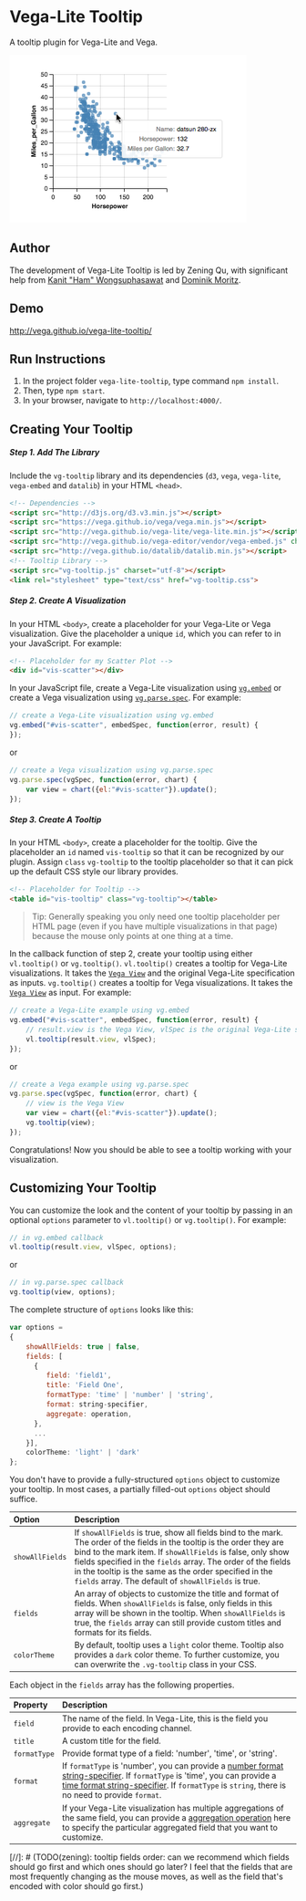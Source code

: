 # Vega-Lite Tooltip
A tooltip plugin for Vega-Lite and Vega.

![demo image](demo.png "a tooltip for a Vega-Lite scatterplot")


## Author
The development of Vega-Lite Tooltip is led by Zening Qu, with significant help from [Kanit "Ham" Wongsuphasawat](https://twitter.com/kanitw) and [Dominik Moritz](https://twitter.com/domoritz).


## Demo
http://vega.github.io/vega-lite-tooltip/


## Run Instructions
1. In the project folder `vega-lite-tooltip`, type command `npm install`.
2. Then, type `npm start`.
3. In your browser, navigate to `http://localhost:4000/`.


## Creating Your Tooltip

##### Step 1. Add The Library

Include the `vg-tooltip` library and its dependencies (`d3`, `vega`, `vega-lite`, `vega-embed` and `datalib`) in your HTML `<head>`.

```html
<!-- Dependencies -->
<script src="http://d3js.org/d3.v3.min.js"></script>
<script src="https://vega.github.io/vega/vega.min.js"></script>
<script src="http://vega.github.io/vega-lite/vega-lite.min.js"></script>
<script src="http://vega.github.io/vega-editor/vendor/vega-embed.js" charset="utf-8"></script>
<script src="http://vega.github.io/datalib/datalib.min.js"></script>
<!-- Tooltip Library -->
<script src="vg-tooltip.js" charset="utf-8"></script>
<link rel="stylesheet" type="text/css" href="vg-tooltip.css">
```

##### Step 2. Create A Visualization

In your HTML `<body>`, create a placeholder for your Vega-Lite or Vega visualization. Give the placeholder a unique `id`, which you can refer to in your JavaScript. For example:

```html
<!-- Placeholder for my Scatter Plot -->
<div id="vis-scatter"></div>
```

In your JavaScript file, create a Vega-Lite visualization using [`vg.embed`](https://github.com/vega/vega/wiki/Embed-Vega-Web-Components) or create a Vega visualization using [`vg.parse.spec`](https://github.com/vega/vega/wiki/Runtime). For example:

```js
// create a Vega-Lite visualization using vg.embed
vg.embed("#vis-scatter", embedSpec, function(error, result) {
});
```

or

```js
// create a Vega visualization using vg.parse.spec
vg.parse.spec(vgSpec, function(error, chart) {
    var view = chart({el:"#vis-scatter"}).update();
});
```

##### Step 3. Create A Tooltip

In your HTML `<body>`, create a placeholder for the tooltip. Give the placeholder an `id` named `vis-tooltip` so that it can be recognized by our plugin. Assign `class` `vg-tooltip` to the tooltip placeholder so that it can pick up the default CSS style our library provides.

```html
<!-- Placeholder for Tooltip -->
<table id="vis-tooltip" class="vg-tooltip"></table>
```

> Tip: Generally speaking you only need one tooltip placeholder per HTML page (even if you have multiple visualizations in that page) because the mouse only points at one thing at a time.

In the callback function of step 2, create your tooltip using either `vl.tooltip()` or `vg.tooltip()`. `vl.tooltip()` creates a tooltip for Vega-Lite visualizations. It takes the [`Vega View`](https://github.com/vega/vega/wiki/Runtime#view-component-api) and the original Vega-Lite specification as inputs. `vg.tooltip()` creates a tooltip for Vega visualizations. It takes the [`Vega View`](https://github.com/vega/vega/wiki/Runtime#view-component-api) as input. For example:

```js
// create a Vega-Lite example using vg.embed
vg.embed("#vis-scatter", embedSpec, function(error, result) {
    // result.view is the Vega View, vlSpec is the original Vega-Lite specification
    vl.tooltip(result.view, vlSpec);
});
```
or
```js
// create a Vega example using vg.parse.spec
vg.parse.spec(vgSpec, function(error, chart) {
    // view is the Vega View
    var view = chart({el:"#vis-scatter"}).update();
    vg.tooltip(view);
});
```

Congratulations! Now you should be able to see a tooltip working with your visualization.


## Customizing Your Tooltip
You can customize the look and the content of your tooltip by passing in an optional `options` parameter to `vl.tooltip()` or `vg.tooltip()`. For example:

```js
// in vg.embed callback
vl.tooltip(result.view, vlSpec, options);
```
or
```js
// in vg.parse.spec callback
vg.tooltip(view, options);
```

The complete structure of `options` looks like this:

```js
var options =
{
    showAllFields: true | false,
    fields: [
      {
         field: 'field1',
         title: 'Field One',
         formatType: 'time' | 'number' | 'string', 			
         format: string-specifier,
         aggregate: operation,
      },
      ...
    }],
    colorTheme: 'light' | 'dark'
};
```

You don't have to provide a fully-structured `options` object to customize your tooltip. In most cases, a partially filled-out `options` object should suffice.

| Option | Description |
| :------| :-----------|
| `showAllFields` | If `showAllFields` is true, show all fields bind to the mark. The order of the fields in the tooltip is the order they are bind to the mark item. If `showAllFields` is false, only show fields specified in the `fields` array. The order of the fields in the tooltip is the same as the order specified in the `fields` array. The default of `showAllFields` is true. |
| `fields` | An array of objects to customize the title and format of fields. When `showAllFields` is false, only fields in this array will be shown in the tooltip. When `showAllFields` is true, the `fields` array can still provide custom titles and formats for its fields. |
| `colorTheme` | By default, tooltip uses a `light` color theme. Tooltip also provides a `dark` color theme. To further customize, you can overwrite the `.vg-tooltip` class in your CSS. |

Each object in the `fields` array has the following properties.

| Property | Description |
| :--------| :-----------|
| `field` | The name of the field. In Vega-Lite, this is the field you provide to each encoding channel. |
| `title` | A custom title for the field. |
| `formatType` | Provide format type of a field: 'number', 'time', or 'string'. |
| `format` | If `formatType` is 'number', you can provide a [number format string-specifier](https://github.com/mbostock/d3/wiki/Formatting). If `formatType` is 'time', you can provide a [time format string-specifier](https://github.com/mbostock/d3/wiki/Time-Formatting). If `formatType` is `string`, there is no need to provide `format`. |
| `aggregate` | If your Vega-Lite visualization has multiple aggregations of the same field, you can provide a [aggregation operation](https://vega.github.io/vega-lite/docs/aggregate.html#supported-aggregation-operations) here to specify the particular aggregated field that you want to customize. |


[//]: # (TODO(zening): tooltip fields order: can we recommend which fields should go first and which ones should go later? I feel that the fields that are most frequently changing as the mouse moves, as well as the field that's encoded with color should go first.)
